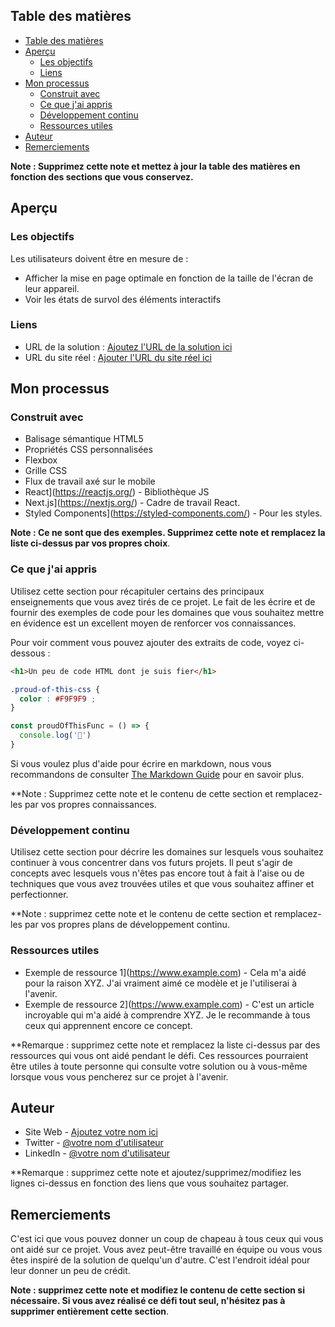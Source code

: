 ## Table des matières

- [Table des matières](#table-des-matières)
- [Aperçu](#aperçu)
  - [Les objectifs](#les-objectifs)
  - [Liens](#liens)
- [Mon processus](#mon-processus)
  - [Construit avec](#construit-avec)
  - [Ce que j'ai appris](#ce-que-jai-appris)
  - [Développement continu](#développement-continu)
  - [Ressources utiles](#ressources-utiles)
- [Auteur](#auteur)
- [Remerciements](#remerciements)

**Note : Supprimez cette note et mettez à jour la table des matières en fonction des sections que vous conservez.**

## Aperçu

### Les objectifs

Les utilisateurs doivent être en mesure de :

- Afficher la mise en page optimale en fonction de la taille de l'écran de leur appareil.
- Voir les états de survol des éléments interactifs


### Liens

- URL de la solution : [Ajoutez l'URL de la solution ici](https://your-solution-url.com)
- URL du site réel : [Ajouter l'URL du site réel ici](https://your-live-site-url.com)

## Mon processus

### Construit avec

- Balisage sémantique HTML5
- Propriétés CSS personnalisées
- Flexbox
- Grille CSS
- Flux de travail axé sur le mobile
- React](https://reactjs.org/) - Bibliothèque JS
- Next.js](https://nextjs.org/) - Cadre de travail React.
- Styled Components](https://styled-components.com/) - Pour les styles.

**Note : Ce ne sont que des exemples. Supprimez cette note et remplacez la liste ci-dessus par vos propres choix**.

### Ce que j'ai appris

Utilisez cette section pour récapituler certains des principaux enseignements que vous avez tirés de ce projet. Le fait de les écrire et de fournir des exemples de code pour les domaines que vous souhaitez mettre en évidence est un excellent moyen de renforcer vos connaissances.

Pour voir comment vous pouvez ajouter des extraits de code, voyez ci-dessous :

```html
<h1>Un peu de code HTML dont je suis fier</h1>
```
```css
.proud-of-this-css {
  color : #F9F9F9 ;
}
```
```js
const proudOfThisFunc = () => {
  console.log('🎉')
}
```

Si vous voulez plus d'aide pour écrire en markdown, nous vous recommandons de consulter [The Markdown Guide](https://www.markdownguide.org/) pour en savoir plus.

**Note : Supprimez cette note et le contenu de cette section et remplacez-les par vos propres connaissances.

### Développement continu

Utilisez cette section pour décrire les domaines sur lesquels vous souhaitez continuer à vous concentrer dans vos futurs projets. Il peut s'agir de concepts avec lesquels vous n'êtes pas encore tout à fait à l'aise ou de techniques que vous avez trouvées utiles et que vous souhaitez affiner et perfectionner.

**Note : supprimez cette note et le contenu de cette section et remplacez-les par vos propres plans de développement continu.

### Ressources utiles

- Exemple de ressource 1](https://www.example.com) - Cela m'a aidé pour la raison XYZ. J'ai vraiment aimé ce modèle et je l'utiliserai à l'avenir.
- Exemple de ressource 2](https://www.example.com) - C'est un article incroyable qui m'a aidé à comprendre XYZ. Je le recommande à tous ceux qui apprennent encore ce concept.

**Remarque : supprimez cette note et remplacez la liste ci-dessus par des ressources qui vous ont aidé pendant le défi. Ces ressources pourraient être utiles à toute personne qui consulte votre solution ou à vous-même lorsque vous vous pencherez sur ce projet à l'avenir.

## Auteur

- Site Web - [Ajoutez votre nom ici](https://www.your-site.com)
- Twitter - [@votre nom d'utilisateur](https://www.twitter.com/yourusername)
- LinkedIn - [@votre nom d'utilisateur](https://www.linkedin.com/yourusername)


**Remarque : supprimez cette note et ajoutez/supprimez/modifiez les lignes ci-dessus en fonction des liens que vous souhaitez partager.

## Remerciements

C'est ici que vous pouvez donner un coup de chapeau à tous ceux qui vous ont aidé sur ce projet. Vous avez peut-être travaillé en équipe ou vous vous êtes inspiré de la solution de quelqu'un d'autre. C'est l'endroit idéal pour leur donner un peu de crédit.

**Note : supprimez cette note et modifiez le contenu de cette section si nécessaire. Si vous avez réalisé ce défi tout seul, n'hésitez pas à supprimer entièrement cette section**.